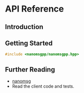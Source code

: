 # API Reference

## Introduction

## Getting Started

```cpp
#include <nanomsgpp/nanomsgpp.hpp>
```

## Further Reading

* [nanomsg](https://github.com/nanomsg/nanomsg)
* Read the client code and tests.
